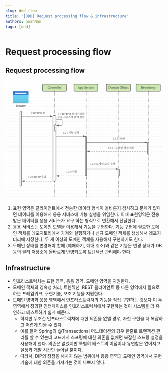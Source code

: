 ```yaml
---
slug: ddd-flow
title: '[DDD] Request processing flow & infrastructure'
authors: noahNam
tags: [ddd]
---
```


# Request processing flow

## Request processing flow
![UML](./../../static/img/ddd/request_proccesing_flow.png)
1. 표현 영역은 클라이언트에서 전송한 데이터 형식이 올바른지 검사하고 문제가 없다면 데이터를 이용해서 응용 서비스에 기능 실행을 위임한다. 이때 표현영역은 전송받은 데이터를 응용 서비스가 요구 하는 형식으로 변환해서 전달한다.
2. 응용 서비스는 도메인 모델을 이용해서 기능을 구현한다. 기능 구현에 필요한 도메인 객체를 레포지토리에서 가져와 실행하거나 신규 도메인 객체를 생성해서 레포지터리에 저장한다. 두 개 이상의 도메인 객체를 사용해서 구현하기도 한다.
3. 도메인 상태를 변경해야 할때 (예매하기, 예매 취소)와 같은 기능은 변경 상태가 DB등의 물리 저장소에 올바르게 반영되도록 트렌젝션 관리해야 한다.

## Infrastructure
- 인프라스트럭처는 표현 영역, 응용 영역, 도메인 영역을 지원한다.
- 도메인 객체의 영속성 처리, 트렌젝션, REST 클라이언트 등 다른 영역에서 필요로 하는 프레임워크, 구현기술, 보조 기능을 지원한다.
- 도메인 영역과 응용 영역에서 인프라스트럭쳐의 기능을 직접 구현하는 것보다 이 두 영역에서 정의한 인터페이스를 인프라스트럭쳐에서 구현하는 것이 시스템을 더 유연하고 테스트하기 쉽게 해준다.
  - 하지만 무조건 인프라스트럭쳐에 대한 의존을 없앨 경우, 자칫 구현을 더 복잡하고 어렵게 만들 수 있다.
  - 예를 들어 Spring의 @Transactional 어노테이션의 경우 한줄로 트랜젝션 관리를 할 수 있는데 코드에서 스프링에 대한 의존을 없애면 복잡한 스프링 설정을 사용해야 한다. 의존은 없앴지만 특별히 테스트의 이점이나 유연함은 없어지고 설정과 개발 시간만 늘어날 뿐이다.
  - 따라서, DIP의 장점을 해치지 않는 범위에서 응용 영역과 도메인 영역에서 구현 기술에 대한 의존을 가져가는 것이 나쁘지 않다.